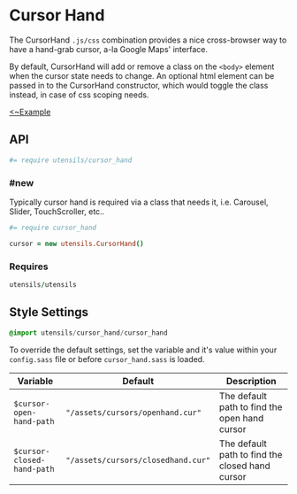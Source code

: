 # Cursor Hand
The CursorHand `.js/css` combination provides a nice cross-browser way
to have a hand-grab cursor, a-la Google Maps' interface.

By default, CursorHand will add or remove a class on the `<body>`
element when the cursor state needs to change. An optional html element
can be passed in to the CursorHand constructor, which would toggle the
class instead, in case of css scoping needs.

[<~Example](markup/cursor_hand.html.haml)


## API
```coffee
#= require utensils/cursor_hand
```

### #new
Typically cursor hand is required via a class that needs it, i.e.
Carousel, Slider, TouchScroller, etc..


```coffee
#= require cursor_hand

cursor = new utensils.CursorHand()
```

### Requires
```coffee
utensils/utensils
```


## Style Settings
```sass
@import utensils/cursor_hand/cursor_hand
```

To override the default settings, set the variable and it's value
within your `config.sass` file or before `cursor_hand.sass` is loaded.

Variable                   | Default                            | Description
-------------------------- | ---------------------------------- | -------------------------------------------
`$cursor-open-hand-path`   | `"/assets/cursors/openhand.cur"`   | The default path to find the open hand cursor
`$cursor-closed-hand-path` | `"/assets/cursors/closedhand.cur"` | The default path to find the closed hand cursor

